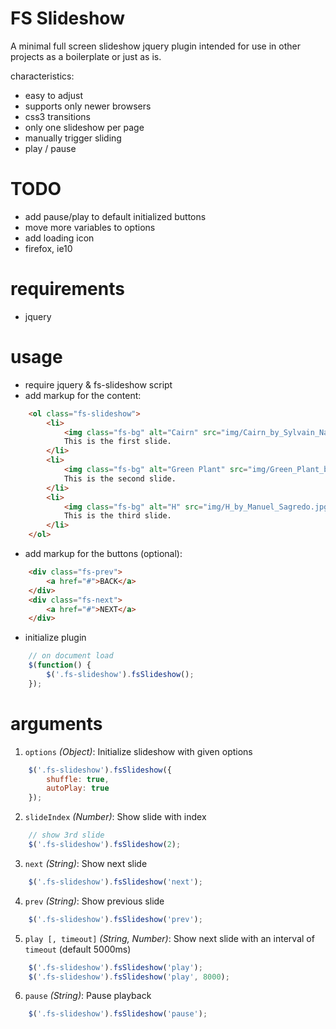 # FS Slideshow

A minimal full screen slideshow jquery plugin intended for use in other
projects as a boilerplate or just as is.

characteristics:

 * easy to adjust
 * supports only newer browsers
 * css3 transitions
 * only one slideshow per page
 * manually trigger sliding
 * play / pause

# TODO

 * add pause/play to default initialized buttons
 * move more variables to options
 * add loading icon
 * firefox, ie10

# requirements

  * jquery

# usage

 * require jquery & fs-slideshow script
 * add markup for the content:

```html
    <ol class="fs-slideshow">
        <li>
            <img class="fs-bg" alt="Cairn" src="img/Cairn_by_Sylvain_Naudin.jpg">
            This is the first slide.
        </li>
        <li>
            <img class="fs-bg" alt="Green Plant" src="img/Green_Plant_by_Simon_Schlegl.jpg">
            This is the second slide.
        </li>
        <li>
            <img class="fs-bg" alt="H" src="img/H_by_Manuel_Sagredo.jpg">
            This is the third slide.
        </li>
    </ol>
```

 * add markup for the buttons (optional):

```html
    <div class="fs-prev">
        <a href="#">BACK</a>
    </div>
    <div class="fs-next">
        <a href="#">NEXT</a>
    </div>
```

 * initialize plugin

```javascript
    // on document load
    $(function() {
        $('.fs-slideshow').fsSlideshow();
    });
```

# arguments

 1. `options` _(Object)_: Initialize slideshow with given options

```javascript
    $('.fs-slideshow').fsSlideshow({
        shuffle: true,
        autoPlay: true
    });
```

 2. `slideIndex` _(Number)_: Show slide with index

```javascript
    // show 3rd slide
    $('.fs-slideshow').fsSlideshow(2);
```

 3. `next` _(String)_: Show next slide

```javascript
    $('.fs-slideshow').fsSlideshow('next');
```

 4. `prev` _(String)_: Show previous slide

```javascript
    $('.fs-slideshow').fsSlideshow('prev');
```

 5. `play [, timeout]` _(String, Number)_: Show next slide with an interval of `timeout` (default 5000ms)

```javascript
    $('.fs-slideshow').fsSlideshow('play');
    $('.fs-slideshow').fsSlideshow('play', 8000);
```

 6. `pause` _(String)_: Pause playback

```javascript
    $('.fs-slideshow').fsSlideshow('pause');
```
